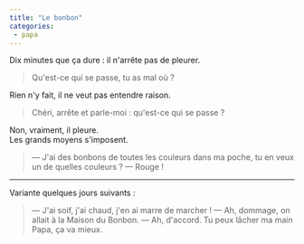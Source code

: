 ```yaml
---
title: "Le bonbon"
categories:
 - papa
---
```


Dix minutes que ça dure : il n'arrête pas de pleurer.

> Qu'est-ce qui se passe, tu as mal où ?

Rien n'y fait, il ne veut pas entendre raison.

> Chéri, arrête et parle-moi : qu'est-ce qui se passe ?

Non, vraiment, il pleure.  
Les grands moyens s'imposent.

> — J'ai des bonbons de toutes les couleurs dans ma poche, tu en veux un de quelles couleurs ?
> — Rouge !

---

Variante quelques jours suivants :

> — J'ai soif, j'ai chaud, j'en ai marre de marcher !
> — Ah, dommage, on allait à la Maison du Bonbon.
> — Ah, d'accord. Tu peux lâcher ma main Papa, ça va mieux.
